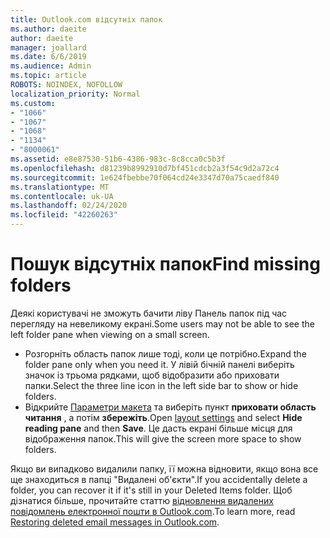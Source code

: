 ```yaml
---
title: Outlook.com відсутніх папок
ms.author: daeite
author: daeite
manager: joallard
ms.date: 6/6/2019
ms.audience: Admin
ms.topic: article
ROBOTS: NOINDEX, NOFOLLOW
localization_priority: Normal
ms.custom:
- "1066"
- "1067"
- "1068"
- "1134"
- "8000061"
ms.assetid: e8e87530-51b6-4386-983c-8c8cca0c5b3f
ms.openlocfilehash: d81239b8992910d7bf451cdcb2a3f54c9d2a72c4
ms.sourcegitcommit: 1e624fbebbe70f064cd24e3347d70a75caedf840
ms.translationtype: MT
ms.contentlocale: uk-UA
ms.lasthandoff: 02/24/2020
ms.locfileid: "42260263"
---
```

# <a name="find-missing-folders"></a><span data-ttu-id="3c92e-102">Пошук відсутніх папок</span><span class="sxs-lookup"><span data-stu-id="3c92e-102">Find missing folders</span></span>

<span data-ttu-id="3c92e-103">Деякі користувачі не зможуть бачити ліву Панель папок під час перегляду на невеликому екрані.</span><span class="sxs-lookup"><span data-stu-id="3c92e-103">Some users may not be able to see the left folder pane when viewing on a small screen.</span></span>

- <span data-ttu-id="3c92e-104">Розгорніть область папок лише тоді, коли це потрібно.</span><span class="sxs-lookup"><span data-stu-id="3c92e-104">Expand the folder pane only when you need it.</span></span> <span data-ttu-id="3c92e-105">У лівій бічній панелі виберіть значок із трьома рядками, щоб відобразити або приховати папки.</span><span class="sxs-lookup"><span data-stu-id="3c92e-105">Select the three line icon in the left side bar to show or hide folders.</span></span>
- <span data-ttu-id="3c92e-106">Відкрийте [Параметри макета](https://outlook.live.com/mail/options/mail/layout) та виберіть пункт **приховати область читання** , а потім **збережіть**.</span><span class="sxs-lookup"><span data-stu-id="3c92e-106">Open [layout settings](https://outlook.live.com/mail/options/mail/layout) and select **Hide reading pane** and then **Save**.</span></span> <span data-ttu-id="3c92e-107">Це дасть екрані більше місця для відображення папок.</span><span class="sxs-lookup"><span data-stu-id="3c92e-107">This will give the screen more space to show folders.</span></span>

<span data-ttu-id="3c92e-108">Якщо ви випадково видалили папку, її можна відновити, якщо вона все ще знаходиться в папці "Видалені об'єкти".</span><span class="sxs-lookup"><span data-stu-id="3c92e-108">If you accidentally delete a folder, you can recover it if it's still in your Deleted Items folder.</span></span> <span data-ttu-id="3c92e-109">Щоб дізнатися більше, прочитайте статтю [відновлення видалених повідомлень електронної пошти в Outlook.com](https://support.office.com/article/cf06ab1b-ae0b-418c-a4d9-4e895f83ed50).</span><span class="sxs-lookup"><span data-stu-id="3c92e-109">To learn more, read [Restoring deleted email messages in Outlook.com](https://support.office.com/article/cf06ab1b-ae0b-418c-a4d9-4e895f83ed50).</span></span>
